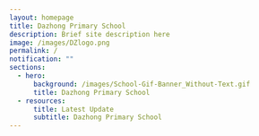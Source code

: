 ```yaml
---
layout: homepage
title: Dazhong Primary School
description: Brief site description here
image: /images/DZlogo.png
permalink: /
notification: ""
sections:
  - hero:
      background: /images/School-Gif-Banner_Without-Text.gif
      title: Dazhong Primary School
  - resources:
      title: Latest Update
      subtitle: Dazhong Primary School
---
```

